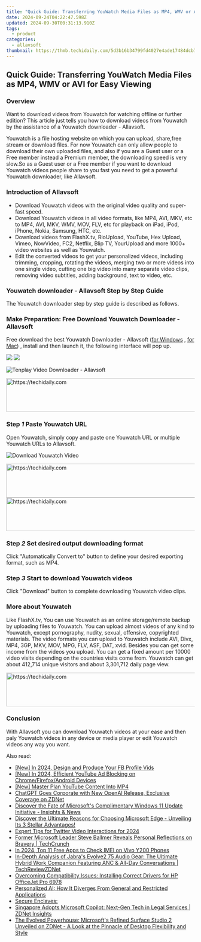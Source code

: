 ```yaml
---
title: "Quick Guide: Transferring YouWatch Media Files as MP4, WMV or AVI for Easy Viewing"
date: 2024-09-24T04:22:47.598Z
updated: 2024-09-30T00:31:13.910Z
tags:
  - product
categories:
  - allavsoft
thumbnail: https://thmb.techidaily.com/5d3b16b34799fd4027e4ade17484dcb7de0969abd15218a509c4db117b716df9.jpg
---
```


## Quick Guide: Transferring YouWatch Media Files as MP4, WMV or AVI for Easy Viewing

### Overview

Want to download videos from Youwatch for watching offline or further edition? This article just tells you how to download videos from Youwatch by the assistance of a Youwatch downloader - Allavsoft.

Youwatch is a file hosting website on which you can upload, share,free stream or download files. For now Youwatch can only allow people to download their own uploaded files, and also if you are a Guest user or a Free member instead a Premium member, the downloading speed is very slow.So as a Guest user or a Free member if you want to download Youwatch videos people share to you fast you need to get a powerful Youwatch downloader, like Allavsoft.

### Introduction of Allavsoft

* Download Youwatch videos with the original video quality and super-fast speed.
* Download Youwatch videos in all video formats, like MP4, AVI, MKV, etc to MP4, AVI, MKV, WMV, MOV, FLV, etc for playback on iPad, iPod, iPhone, Nokia, Samsung, HTC, etc.
* Download videos from FlashX.tv, RioUpload, YouTube, Hex Upload, Vimeo, NowVideo, FC2, Netflix, Blip TV, YourUpload and more 1000+ video websites as well as Youwatch.
* Edit the converted videos to get your personalized videos, including trimming, cropping, rotating the videos, merging two or more videos into one single video, cutting one big video into many separate video clips, removing video subtitles, adding background, text to video, etc.

### Youwatch downloader - Allavsoft Step by Step Guide

The Youwatch downloader step by step guide is described as follows.

### Make Preparation: Free Download Youwatch Downloader - Allavsoft

Free download the best Youwatch Downloader - Allavsoft ([for Windows](https://tools.techidaily.com/allavsoft/products/) , [for Mac](https://tools.techidaily.com/allavsoft/products/)) , install and then launch it, the following interface will pop up.

[![](https://www.allavsoft.com/how-to/../images/how-to/free-download-win.jpg)](https://tools.techidaily.com/allavsoft/products/) [![](https://www.allavsoft.com/how-to/../images/how-to/free-download-mac.jpg)](https://tools.techidaily.com/allavsoft/products/)

![Tenplay Video Downloader - Allavsoft](https://www.allavsoft.com/how-to/../images/allavsoft/screen-shot-600.jpg)

<!-- affiliate ads begin -->
<a href="https://ephamedtechinc.pxf.io/c/5597632/2137222/26400" target="_top" id="2137222">
  <img src="//a.impactradius-go.com/display-ad/26400-2137222" border="0" alt="https://techidaily.com" width="728" height="90"/>
</a>
<img height="0" width="0" src="https://ephamedtechinc.pxf.io/i/5597632/2137222/26400" style="position:absolute;visibility:hidden;" border="0" />
<!-- affiliate ads end -->

### Step _1_ Paste Youwatch URL

Open Youwatch, simply copy and paste one Youwatch URL or multiple Youwatch URLs to Allavsoft.

![Download Youwatch Video](https://www.allavsoft.com/how-to/../images/how-to/download-Tenplay-video/download-tenplay-video.jpg)

<!-- affiliate ads begin -->
<a href="https://bluettiit.sjv.io/c/5597632/2148129/17093" target="_top" id="2148129">
  <img src="//a.impactradius-go.com/display-ad/17093-2148129" border="0" alt="https://techidaily.com" width="728" height="90"/>
</a>
<img height="0" width="0" src="https://bluettiit.sjv.io/i/5597632/2148129/17093" style="position:absolute;visibility:hidden;" border="0" />
<!-- affiliate ads end -->

<!-- affiliate ads begin -->
<a href="https://appsumo.8odi.net/c/5597632/2151870/7443" target="_top" id="2151870">
  <img src="//a.impactradius-go.com/display-ad/7443-2151870" border="0" alt="https://techidaily.com" width="728" height="90"/>
</a>
<img height="0" width="0" src="https://appsumo.8odi.net/i/5597632/2151870/7443" style="position:absolute;visibility:hidden;" border="0" />
<!-- affiliate ads end -->

### Step _2_ Set desired output downloading format

Click "Automatically Convert to" button to define your desired exporting format, such as MP4.

### Step _3_ Start to download Youwatch videos

Click "Download" button to complete downloading Youwatch video clips.

### More about Youwatch

Like FlashX.tv, You can use Youwatch as an online storage/remote backup by uploading files to Youwatch. You can upload almost videos of any kind to Youwatch, except pornography, nudity, sexual, offensive, copyrighted materials. The video formats you can upload to Youwatch include AVI, Divx, MP4, 3GP, MKV, MOV, MPG, FLV, ASF, DAT, xvid. Besides you can get some income from the videos you upload. You can get a fixed amount per 10000 video visits depending on the countries visits come from. Youwatch can get about 412,714 unique visitors and about 3,301,712 daily page view.

<!-- affiliate ads begin -->
<a href="https://ephamedtechinc.pxf.io/c/5597632/2130529/26400" target="_top" id="2130529">
  <img src="//a.impactradius-go.com/display-ad/26400-2130529" border="0" alt="https://techidaily.com" width="728" height="90"/>
</a>
<img height="0" width="0" src="https://ephamedtechinc.pxf.io/i/5597632/2130529/26400" style="position:absolute;visibility:hidden;" border="0" />
<!-- affiliate ads end -->

### Conclusion

With Allavsoft you can download Youwatch videos at your ease and then paly Youwatch videos in any device or media player or edit Youwatch videos any way you want.

<ins class="adsbygoogle"
     style="display:block"
     data-ad-format="autorelaxed"
     data-ad-client="ca-pub-7571918770474297"
     data-ad-slot="1223367746"></ins>

<ins class="adsbygoogle"
     style="display:block"
     data-ad-client="ca-pub-7571918770474297"
     data-ad-slot="8358498916"
     data-ad-format="auto"
     data-full-width-responsive="true"></ins>

<span class="atpl-alsoreadstyle">Also read:</span>
<div><ul>
<li><a href="https://facebook-videos.techidaily.com/new-in-2024-design-and-produce-your-fb-profile-vids/"><u>[New] In 2024, Design and Produce Your FB Profile Vids</u></a></li>
<li><a href="https://facebook-record-videos.techidaily.com/new-in-2024-efficient-youtube-ad-blocking-on-chromefirefoxandroid-devices/"><u>[New] In 2024, Efficient YouTube Ad Blocking on Chrome/Firefox/Android Devices</u></a></li>
<li><a href="https://extra-support.techidaily.com/new-master-plan-youtube-content-into-mp4/"><u>[New] Master Plan YouTube Content Into MP4</u></a></li>
<li><a href="https://win-web.techidaily.com/chatgpt-goes-corporate-with-new-openai-release-exclusive-coverage-on-zdnet/"><u>ChatGPT Goes Corporate with New OpenAI Release, Exclusive Coverage on ZDNet</u></a></li>
<li><a href="https://win-web.techidaily.com/discover-the-fate-of-microsofts-complimentary-windows-11-update-initiative-insights-and-news/"><u>Discover the Fate of Microsoft's Complimentary Windows 11 Update Initiative - Insights & News</u></a></li>
<li><a href="https://win-web.techidaily.com/discover-the-ultimate-reasons-for-choosing-microsoft-edge-unveiling-its-3-stellar-advantages/"><u>Discover the Ultimate Reasons for Choosing Microsoft Edge - Unveiling Its 3 Stellar Advantages!</u></a></li>
<li><a href="https://twitter-videos.techidaily.com/expert-tips-for-twitter-video-interactions-for-2024/"><u>Expert Tips for Twitter Video Interactions for 2024</u></a></li>
<li><a href="https://win-web.techidaily.com/former-microsoft-leader-steve-ballmer-reveals-personal-reflections-on-bravery-techcrunch/"><u>Former Microsoft Leader Steve Ballmer Reveals Personal Reflections on Bravery | TechCrunch</u></a></li>
<li><a href="https://sim-unlock.techidaily.com/in-2024-top-11-free-apps-to-check-imei-on-vivo-y200-phones-by-drfone-android/"><u>In 2024, Top 11 Free Apps to Check IMEI on Vivo Y200 Phones</u></a></li>
<li><a href="https://win-web.techidaily.com/in-depth-analysis-of-jabras-evolve2-75-audio-gear-the-ultimate-hybrid-work-companion-featuring-anc-and-all-day-conversations-techreviewzdnet/"><u>In-Depth Analysis of Jabra's Evolve2 75 Audio Gear: The Ultimate Hybrid Work Companion Featuring ANC & All-Day Conversations | TechReviewZDNet</u></a></li>
<li><a href="https://driver-download.techidaily.com/overcoming-compatibility-issues-installing-correct-drivers-for-hp-officejet-pro-6978/"><u>Overcoming Compatibility Issues: Installing Correct Drivers for HP OfficeJet Pro 6978</u></a></li>
<li><a href="https://tech-hub.techidaily.com/personalized-ai-how-it-diverges-from-general-and-restricted-applications/"><u>Personalized AI: How It Diverges From General and Restricted Applications</u></a></li>
<li><a href="https://driver-download.techidaily.com/secure-enclaves/"><u>Secure Enclaves:</u></a></li>
<li><a href="https://win-web.techidaily.com/singapore-adopts-microsoft-copilot-next-gen-tech-in-legal-services-zdnet-insights/"><u>Singapore Adopts Microsoft Copilot: Next-Gen Tech in Legal Services | ZDNet Insights</u></a></li>
<li><a href="https://win-web.techidaily.com/the-evolved-powerhouse-microsofts-refined-surface-studio-2-unveiled-on-zdnet-a-look-at-the-pinnacle-of-desktop-flexibility-and-style/"><u>The Evolved Powerhouse: Microsoft's Refined Surface Studio 2 Unveiled on ZDNet - A Look at the Pinnacle of Desktop Flexibility and Style</u></a></li>
</ul></div>

